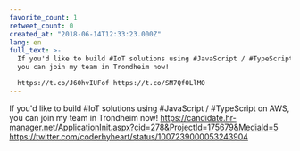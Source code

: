 ```yaml
---
favorite_count: 1
retweet_count: 0
created_at: "2018-06-14T12:33:23.000Z"
lang: en
full_text: >-
  If you'd like to build #IoT solutions using #JavaScript / #TypeScript on AWS,
  you can join my team in Trondheim now!

  https://t.co/J60hvIUFof https://t.co/SM7QfOLlMO
---
```


If you'd like to build #IoT solutions using #JavaScript / #TypeScript on AWS,
you can join my team in Trondheim now!
<https://candidate.hr-manager.net/ApplicationInit.aspx?cid=278&ProjectId=175679&MediaId=5>
<https://twitter.com/coderbyheart/status/1007239000053243904>
